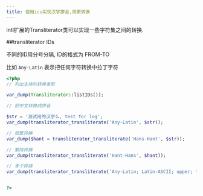 ```yaml
---
title: 使用icu实现汉字拼音,简繁转换
---
```



intl扩展的Transliterator类可以实现一些字符集之间的转换.


##transliterator IDs

不同的ID用分号分隔, ID的格式为 FROM-TO 

比如 `Any-Latin` 表示把任何字符转换中拉丁字符

```php
<?php 
// 列出支持的转换类型

var_dump(Transliterator::listIDs());

// 把中文转换成拼音

$str = '测试用的汉字么, test for log';
var_dump(transliterator_transliterate('Any-Latin', $str));

// 简繁转换
var_dump($hant = transliterator_transliterate('Hans-Hant', $str));

// 繁简转换
var_dump(transliterator_transliterate('Hant-Hans', $hant));

// 多个转换
var_dump(transliterator_transliterate('Any-Latin; Latin-ASCII; upper; title', $str));


?>
```